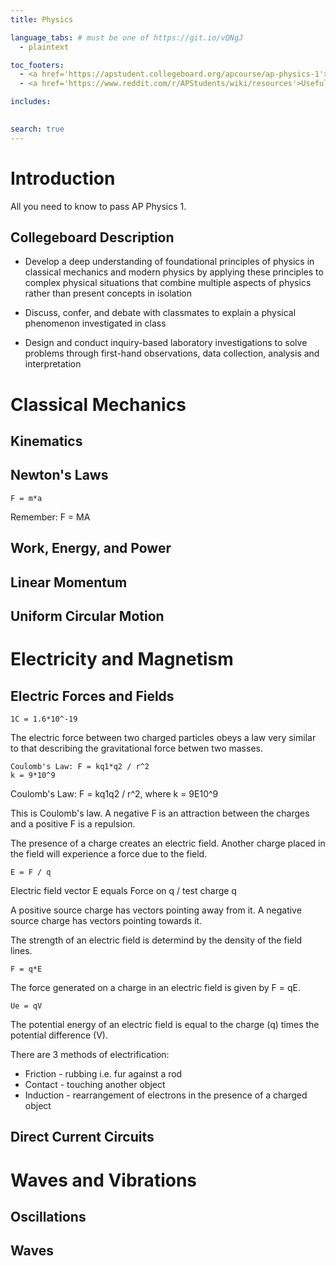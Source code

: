 ```yaml
---
title: Physics

language_tabs: # must be one of https://git.io/vQNgJ
  - plaintext

toc_footers:
  - <a href='https://apstudent.collegeboard.org/apcourse/ap-physics-1'>Collegeboard Physics</a>
  - <a href='https://www.reddit.com/r/APStudents/wiki/resources'>Useful AP Resources</a>

includes:
  

search: true
---
```


# Introduction

All you need to know to pass AP Physics 1.

## Collegeboard Description

* Develop a deep understanding of foundational principles of physics in classical mechanics and modern physics by applying these principles to complex physical situations that combine multiple aspects of physics rather than present concepts in isolation

* Discuss, confer, and debate with classmates to explain a physical phenomenon investigated in class

* Design and conduct inquiry-based laboratory investigations to solve problems through first-hand observations, data collection, analysis and interpretation

# Classical Mechanics

## Kinematics

## Newton's Laws

```plaintext
F = m*a
```

<aside class="success">
Remember: F = MA
</aside>

## Work, Energy, and Power

## Linear Momentum

## Uniform Circular Motion


# Electricity and Magnetism

## Electric Forces and Fields

```plaintext
1C = 1.6*10^-19
```

The electric force between two charged particles obeys a law very similar to that describing the gravitational force betwen two masses.

```plaintext
Coulomb's Law: F = kq1*q2 / r^2
k = 9*10^9
```

<aside class="notice">
Coulomb's Law: F = kq1q2 / r^2, where k = 9E10^9
</aside>

This is Coulomb's law. A negative F is an attraction between the charges and a positive F is a repulsion.

The presence of a charge creates an electric field. Another charge placed in the field will experience a force due to the field.

```plaintext
E = F / q
```

<aside class="notice">
Electric field vector E equals Force on q / test charge q
</aside>

A positive source charge has vectors pointing away from it. A negative source charge has vectors pointing towards it.

The strength of an electric field is determind by the density of the field lines.

```plaintext
F = q*E
```
The force generated on a charge in an electric field is given by F = qE.

```plaintext
Ue = qV
```

<aside class="notice">
The potential energy of an electric field is equal to the charge (q) times the potential difference (V).
</aside>

There are 3 methods of electrification:
* Friction - rubbing i.e. fur against a rod 
* Contact - touching another object
* Induction - rearrangement of electrons in the presence of a charged object


## Direct Current Circuits


# Waves and Vibrations

## Oscillations

## Waves
